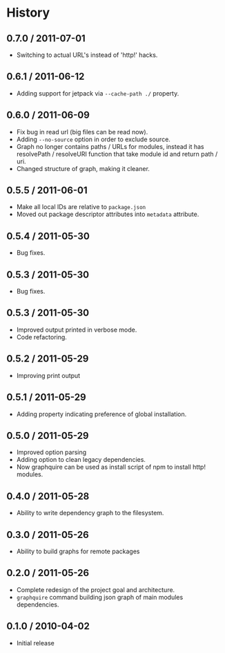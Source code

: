 # History #

## 0.7.0 / 2011-07-01 ##

  - Switching to actual URL's instead of 'http!' hacks.

## 0.6.1 / 2011-06-12 ##

  - Adding support for jetpack via `--cache-path ./` property.

## 0.6.0 / 2011-06-09 ##

 - Fix bug in read url (big files can be read now).
 - Adding `--no-source` option in order to exclude source.
 - Graph no longer contains paths / URLs for modules, instead it has resolvePath
   / resolveURI function that take module id and return path / uri.
 - Changed structure of graph, making it cleaner.

## 0.5.5 / 2011-06-01 ##

  - Make all local IDs are relative to `package.json`
  - Moved out package descriptor attributes into `metadata` attribute.

## 0.5.4 / 2011-05-30 ##

  - Bug fixes.

## 0.5.3 / 2011-05-30 ##

  - Bug fixes.

## 0.5.3 / 2011-05-30 ##

  - Improved output printed in verbose mode.
  - Code refactoring.

## 0.5.2 / 2011-05-29 ##

  - Improving print output

## 0.5.1 / 2011-05-29 ##

  - Adding property indicating preference of global installation.

## 0.5.0 / 2011-05-29 ##

  - Improved option parsing
  - Adding option to clean legacy dependencies.
  - Now graphquire can be used as install script of npm to install http!
    modules.

## 0.4.0 / 2011-05-28 ##

  - Ability to write dependency graph to the filesystem.

## 0.3.0 / 2011-05-26 ##

  - Ability to build graphs for remote packages

## 0.2.0 / 2011-05-26 ##

  - Complete redesign of the project goal and architecture.
  - `graphquire` command building json graph of main modules dependencies.

## 0.1.0 / 2010-04-02 ##

  - Initial release
